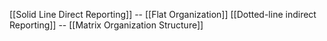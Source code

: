 [[Solid Line  Direct Reporting]]  -- [[Flat Organization]]
[[Dotted-line indirect Reporting]] -- [[Matrix Organization Structure]]
